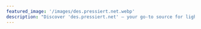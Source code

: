 ```yaml
---
featured_image: '/images/des.pressiert.net.webp'
description: "Discover 'des.pressiert.net' – your go-to source for lighthearted and entertaining content. Enjoy a Bavarian twist on humor, news, and cultural stories, designed to bring a smile to your face. Dive into fun articles, whimsical illustrations, and a relaxed, playful atmosphere. Perfect for a break from the rush, 'des.pressiert.net' embraces the essence of 'no rush' with a modern and elegant touch."
---
```

